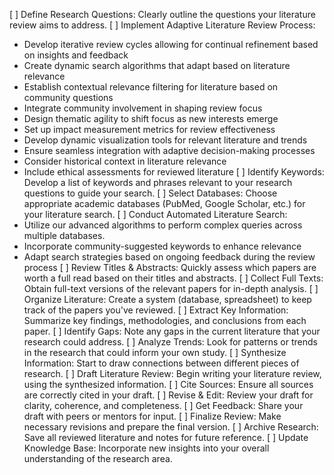 [ ] Define Research Questions: Clearly outline the questions your literature review aims to address.
[ ] Implement Adaptive Literature Review Process: 
  - Develop iterative review cycles allowing for continual refinement based on insights and feedback
  - Create dynamic search algorithms that adapt based on literature relevance
  - Establish contextual relevance filtering for literature based on community questions
  - Integrate community involvement in shaping review focus
  - Design thematic agility to shift focus as new interests emerge
  - Set up impact measurement metrics for review effectiveness
  - Develop dynamic visualization tools for relevant literature and trends
  - Ensure seamless integration with adaptive decision-making processes
  - Consider historical context in literature relevance
  - Include ethical assessments for reviewed literature
[ ] Identify Keywords: Develop a list of keywords and phrases relevant to your research questions to guide your search.
[ ] Select Databases: Choose appropriate academic databases (PubMed, Google Scholar, etc.) for your literature search.
[ ] Conduct Automated Literature Search: 
  - Utilize our advanced algorithms to perform complex queries across multiple databases.
  - Incorporate community-suggested keywords to enhance relevance
  - Adapt search strategies based on ongoing feedback during the review process
[ ] Review Titles & Abstracts: Quickly assess which papers are worth a full read based on their titles and abstracts.
[ ] Collect Full Texts: Obtain full-text versions of the relevant papers for in-depth analysis.
[ ] Organize Literature: Create a system (database, spreadsheet) to keep track of the papers you've reviewed.
[ ] Extract Key Information: Summarize key findings, methodologies, and conclusions from each paper.
[ ] Identify Gaps: Note any gaps in the current literature that your research could address.
[ ] Analyze Trends: Look for patterns or trends in the research that could inform your own study.
[ ] Synthesize Information: Start to draw connections between different pieces of research.
[ ] Draft Literature Review: Begin writing your literature review, using the synthesized information.
[ ] Cite Sources: Ensure all sources are correctly cited in your draft.
[ ] Revise & Edit: Review your draft for clarity, coherence, and completeness.
[ ] Get Feedback: Share your draft with peers or mentors for input.
[ ] Finalize Review: Make necessary revisions and prepare the final version.
[ ] Archive Research: Save all reviewed literature and notes for future reference.
[ ] Update Knowledge Base: Incorporate new insights into your overall understanding of the research area.